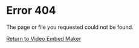 # Error 404
The page or file you requested could not be found.

[Return to Video Embed Maker](index.html)
